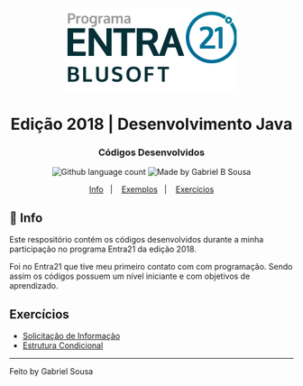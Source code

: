 <div align="center">
  <a href="https://blusoft.org.br/home/entra-21/">
  <img src="resources/images/Entra21-3-300x283.png" alt="Programa Entra21">
  </a>
  <h1>Edição 2018 | Desenvolvimento Java</h1>
</div>

<h3 align="center">
  Códigos Desenvolvidos
</h3>

<p align="center">
  <img alt="Github language count" src="https://img.shields.io/github/languages/count/gabrielbudke/entra21?color=007d99">

  <img alt="Made by Gabriel B Sousa" src="https://img.shields.io/badge/made%20by-Gabriel%20B%20Sousa-007d99">
</p>

<p align="center">
  <a href="#pushpin-info">Info</a>&nbsp;&nbsp;&nbsp;|&nbsp;&nbsp;&nbsp;
  <a href="https://github.com/gabrielbudke/entra21/tree/master/src/br/com/entra21/exemplos">Exemplos</a>&nbsp;&nbsp;&nbsp;|&nbsp;&nbsp;&nbsp;
  <a href="https://github.com/gabrielbudke/entra21/tree/master/src/br/com/entra21/exercicios">Exercícios</a>
</p>

## :pushpin: Info

Este respositório contém os códigos desenvolvidos durante a minha participação no programa Entra21 da edição 2018.

Foi no Entra21 que tive meu primeiro contato com com programação. Sendo assim os códigos possuem um nível iniciante e com objetivos de aprendizado.

## Exercícios

- [Solicitação de Informação](https://github.com/gabrielbudke/entra21/tree/master/src/br/com/entra21/exercicios/lista1)
- [Estrutura Condicional](https://github.com/gabrielbudke/entra21/tree/master/src/br/com/entra21/exercicios/lista2)

---
Feito by Gabriel Sousa
